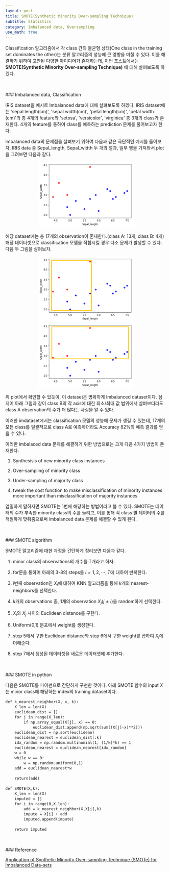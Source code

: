 ```yaml
---
layout: post
title: SMOTE(Synthetic Minority Over-sampling Technique)
subtitle: Statistics
category: Imbalanced data, Oversampling
use_math: true
---
```



Classification 알고리즘에서 각 class 간의 불균형 상태(One class in the training set dominates the other)는 분류 알고리즘의 성능에 큰 영향을 미칠 수 있다. 이를 해결하기 위하여 고안된 다양한 아이디어가 존재하는데, 이번 포스트에서는 __SMOTE(Synthetic Minority Over-sampling Technique)__ 에 대해 살펴보도록 하겠다.

<br>
<br>
### Imbalanced data, Classification

IRIS dataset을 예시로 Imbalanced data에 대해 살펴보도록 하겠다. IRIS dataset에는 'sepal length(cm)', 'sepal width(cm)', 'petal length(cm)', 'petal width (cm)'의 총 4개의 feature와 'setosa', 'versicolor', 'virginica' 총 3개의 class가 존재한다. 4개의 feature를 통하여 class를 예측하는 prediction 문제를 풀어보고자 한다.

Imbalanced data의 문제점을 살펴보기 위하여 다음과 같은 극단적인 예시를 들어보자. IRIS data 중 Sepal_length, Sepal_width 두 개의 열과, 일부 행을 가져와서 plot을 그려보면 다음과 같다.

<center><img src = '/post_img/191227/image1.png' width="300"/></center>

해당 dataset에는 총 17개의 observation이 존재한다.(class A: 13개, class B: 4개) 해당 데이터셋으로 classification 모델을 적합시킬 경우 다소 문제가 발생할 수 있다. 다음 두 그림을 살펴보자.

<center><img src = '/post_img/191227/image2.png' width="300"/>
<img src = '/post_img/191227/image3.png' width="300"/></center>

위 plot에서 확인할 수 있듯이, 이 dataset은 명확하게 Imbalanced dataset이다. 심지어 아래 그림과 같이 class B의 각 axis에 대한 최소/최대 값 범위에서 살펴보더라도 class A observation의 수가 더 많다는 사실을 알 수 있다.

이러한 imdataset에서는 classification 모델의 성능에 문제가 생길 수 있는데, 17개의 모든 class를 일괄적으로 class A로 예측하더라도 Accuracy 82%의 예측 결과를 얻을 수 있다.

이러한 imbalaced data 문제를 해결하기 위한 방법으로는 크게 다음 4가지 방법이 존재한다.

1. Synthesisis of new minority class instances

2. Over-sampling of minority class

3. Under-sampling of majority class

4. tweak the cost function to make misclassification of minority instances more important than misclassification of majority instances

엄밀하게 말하자면 SMOTE는 1번에 해당하는 방법이라고 볼 수 있다. SMOTE는 데이터의 수가 부족한 minority class의 수를 늘리고, 이를 통해 각 class 별 데이터의 수를 적절하게 맞춰줌으로써 imbalanced data 문제를 해결할 수 있게 된다.

<br>
<br>
### SMOTE algorithm

SMOTE 알고리즘에 대한 과정을 간단하게 정리보면 다음과 같다.

1. minor class의 observations의 개수를 T개라고 하자.

2. for문을 통하여 아래의 3-8의 steps를 $i=1,2,\cdots,T$에 대하여 반복한다.

3. $i$번째 observation인 $X_i$에 대하여 KNN 알고리즘을 통해 $k$개의 nearest-neighbors를 선택한다.

4. $k$개의 observations 중, 1개의 observation $X_j(j \neq i)$을 random하게 선택한다.

5. $X_i$와 $X_j$ 사이의 Euclidean distance를 구한다.

6. Uniform(0,1) 분포에서 weight를 생성한다.

7. step 5에서 구한 Euclidean distance와 step 6에서 구한 weight를 곱하여 $X_i$에 더해준다.

8. step 7에서 생성된 데이터셋을 새로운 데이터셋에 추가한다.

<br>
<br>
### SMOTE in python

다음은 SMOTE를 파이썬으로 간단하게 구현한 것이다. 아래 SMOTE 함수의 input $X$는 minor class에 해당하는 index의 training dataset이다.

```
def k_nearest_neighbor(X, x, k):
    X_len = len(X)
    euclidean_dist = []
    for j in range(X_len):
        if np.array_equal(X[j], x) == 0:
            euclidean_dist.append(np.sqrt(sum((X[j]-x)**2)))
    euclidean_dist = np.sort(euclidean)
    euclidean_nearest = euclidean_dist[:k]
    idx_random = np.random.multinomial(1, [1/k]*k) == 1
    euclidean_nearest = euclidean_nearest[idx_random]
    w = 0
    while w == 0:
        w = np.random.uniform(0,1)
    add = euclidean_nearest*w

    return(add)

def SMOTE(X,k):
    X_len = len(X)
    imputed = []
    for i in range(0,X_len):
        add = k_nearest_neighbor(X,X[i],k)
        impute = X[i] + add
        imputed.append(impute)

    return imputed
```

<br>
<br>
### Reference

[Application of Synthetic Minority Over-sampling Technique (SMOTe) for Imbalanced Data-sets](https://hackernoon.com/application-of-synthetic-minority-over-sampling-technique-smote-for-imbalanced-data-sets-509ab55cfdaf)
